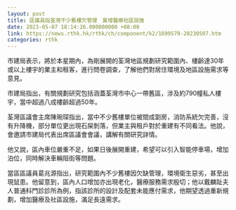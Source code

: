 ```yaml
---
layout: post
title: 區議員指荃灣不少舊樓欠管理　冀增醫療社區設施
date: 2023-05-07 18:14:26.000000000 +08:00
link: https://news.rthk.hk/rthk/ch/component/k2/1699579-20230507.htm
categories: rthk
---
```


市建局表示，將於本星期內，為剛展開的荃灣地區規劃研究範圍內、樓齡達30年或以上樓宇的業主和租客，進行問卷調查，了解他們對居住環境及地區設施需求等意見。

市建局指出，有關規劃研究包括涵蓋荃灣市中心一帶舊區，涉及約790幢私人樓宇，當中超過八成樓齡超過50年。

荃灣區議會主席陳琬琛指出，當中不少舊樓單位被間成劏房，消防系統欠完善，沒有升降機，部分單位更出現石屎剝落，但業主與租戶對於重建有不同看法。他說，會邀請市建局代表出席區議會會議，講解有關研究詳情。

他又說，區內車位嚴重不足，如果日後展開重建，希望可以引入智能停車場，增加泊位，同時解決車輛阻街等問題。

當區區議員葛兆源指出，研究範圍內不少舊樓因欠缺管理，環境衛生惡劣，甚至出現鼠患。他留意到，區內人口增加亦出現老化，醫療服務需求殷切；他以戴麟趾夫人普通科門診診所為例，指該診所的設計及配套未能應付需求，他期望透過重新規劃，增加醫療及社區設施，滿足長遠需求。
